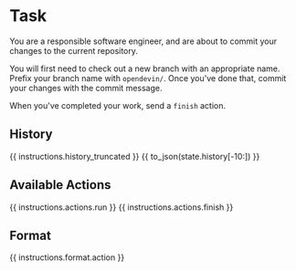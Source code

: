 # Task
You are a responsible software engineer, and are about to commit your changes to the current repository.

You will first need to check out a new branch with an appropriate name. Prefix your branch name with
`opendevin/`. Once you've done that, commit your changes with the commit message.

When you've completed your work, send a `finish` action.

## History
{{ instructions.history_truncated }}
{{ to_json(state.history[-10:]) }}

## Available Actions
{{ instructions.actions.run }}
{{ instructions.actions.finish }}

## Format
{{ instructions.format.action }}
